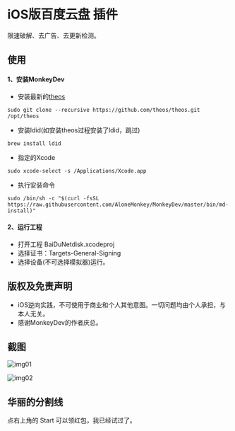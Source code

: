# iOS版百度云盘 插件

限速破解、去广告、去更新检测。

## 使用

#### 1、安装MonkeyDev

- 安装最新的[theos](https://github.com/theos/theos/wiki/Installation)

```
sudo git clone --recursive https://github.com/theos/theos.git /opt/theos

```

- 安装ldid(如安装theos过程安装了ldid，跳过)

```
brew install ldid
```

- 指定的Xcode

```
sudo xcode-select -s /Applications/Xcode.app
```

- 执行安装命令

```
sudo /bin/sh -c "$(curl -fsSL https://raw.githubusercontent.com/AloneMonkey/MonkeyDev/master/bin/md-install)"
```

#### 2、运行工程

- 打开工程 BaiDuNetdisk.xcodeproj 
- 选择证书：Targets-General-Signing
- 选择设备(不可选择模拟器)运行。


## 版权及免责声明

- iOS逆向实践，不可使用于商业和个人其他意图。一切问题均由个人承担，与本人无关。
- 感谢MonkeyDev的作者庆总。



## 截图



![img01](/Users/ios-dev/Documents/github/BaiDuYunCrack/resources/img01.jpeg)



![img02](/Users/ios-dev/Documents/github/BaiDuYunCrack/resources/img02.jpeg)





## 华丽的分割线

点右上角的 Start 可以领红包，我已经试过了。





